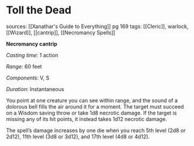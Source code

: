 # Toll the Dead
sources: [[Xanathar's Guide to Everything]] pg 169
tags: [[Cleric]], warlock, [[Wizard]], [[cantrip]], [[Necromancy Spells]]

**Necromancy cantrip**

*Casting time*: 1 action

*Range*: 60 feet

*Components*: V, S

*Duration*: Instantaneous

You point at one creature you can see within range, and the sound of a dolorous bell fills the air around it for a moment. The target must succeed on a Wisdom saving throw or take 1d8 necrotic damage. If the target is missing any of its hit points, it instead takes 1d12 necrotic damage.

The spell’s damage increases by one die when you reach 5th level (2d8 or 2d12), 11th level (3d8 or 3d12), and 17th level (4d8 or 4d12).

